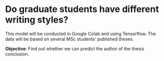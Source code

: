 # Do graduate students have different writing styles?

This model will be conducted in Google Colab and using Tensorflow. The data will be based on several MSc students' published theses. 

**Objective**: Find out whether we can predict the author of the thesis conclusion. 
